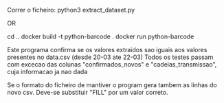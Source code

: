 Correr o ficheiro: python3 extract_dataset.py

OR

cd ..
docker build -t python-barcode .
docker run python-barcode

Este programa confirma se os valores extraidos sao iguais aos valores presentes no data.csv (desde 20-03 ate 22-03)
Todos os testes passam com excecao das colunas "confirmados_novos" e "cadeias_transmissao", cuja informacao ja nao dada

Se o formato do ficheiro de mantiver o program gera tambem as linhas do novo csv. Deve-se substituir "FILL" por um valor correto.